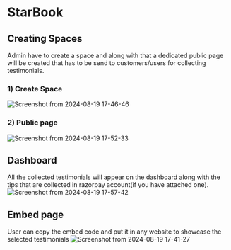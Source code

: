 # StarBook

## Creating Spaces
   Admin have to create a space and along with that a dedicated public page will be created that has to be send to customers/users for collecting testimonials.
   
  ### 1) Create Space
   ![Screenshot from 2024-08-19 17-46-46](https://github.com/user-attachments/assets/c2533fd1-9bbf-4233-8f39-74793ef7616e)

  ### 2) Public page
   ![Screenshot from 2024-08-19 17-52-33](https://github.com/user-attachments/assets/0bf4e7c5-6129-4fa1-a6d1-7d4eee02d8ce)


    
## Dashboard
  All the collected testimonials will appear on the dashboard along with the tips that are collected in razorpay account(if you have attached one).
   ![Screenshot from 2024-08-19 17-57-42](https://github.com/user-attachments/assets/358fca08-a704-4608-9f7b-30ba8e1c7b76)


## Embed page
   User can copy the embed code and put it in any website to showcase the selected testimonials
![Screenshot from 2024-08-19 17-41-27](https://github.com/user-attachments/assets/ca56ec6b-6080-4a2b-a62c-0b376f41f16d)
